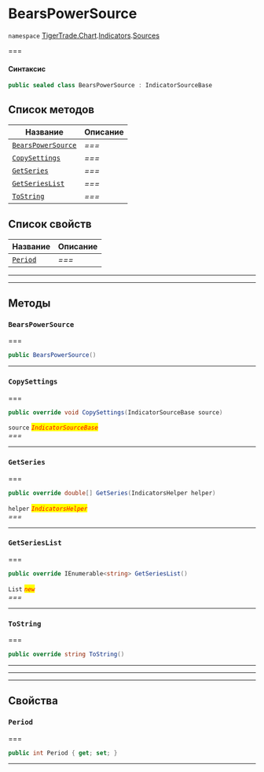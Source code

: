 # BearsPowerSource

`namespace` [TigerTrade.Chart](../../../../).[Indicators](../).[Sources](./)

\===

#### Синтаксис

```csharp
public sealed class BearsPowerSource : IndicatorSourceBase
```

## Список методов

| Название                                                             | Описание |
| -------------------------------------------------------------------- | -------- |
| [`BearsPowerSource`](bearspowersource.cs.md#method-bearspowersource) | _===_    |
| [`CopySettings`](bearspowersource.cs.md#method-copysettings)         | _===_    |
| [`GetSeries`](bearspowersource.cs.md#method-getseries)               | _===_    |
| [`GetSeriesList`](bearspowersource.cs.md#method-getserieslist)       | _===_    |
| [`ToString`](bearspowersource.cs.md#method-tostring)                 | _===_    |

## Список свойств

| Название                                           | Описание |
| -------------------------------------------------- | -------- |
| [`Period`](bearspowersource.cs.md#property-period) | _===_    |

***

***

## Методы

### `BearsPowerSource` <a href="#method-bearspowersource" id="method-bearspowersource"></a>

\===

```csharp
public BearsPowerSource()
```

***

### `CopySettings` <a href="#method-copysettings" id="method-copysettings"></a>

\===

```csharp
public override void CopySettings(IndicatorSourceBase source)
```

`source` _<mark style="color:red;">`IndicatorSourceBase`</mark>_\
_===_

***

### `GetSeries` <a href="#method-getseries" id="method-getseries"></a>

\===

```csharp
public override double[] GetSeries(IndicatorsHelper helper)
```

`helper` _<mark style="color:red;">`IndicatorsHelper`</mark>_\
_===_

***

### `GetSeriesList` <a href="#method-getserieslist" id="method-getserieslist"></a>

\===

```csharp
public override IEnumerable<string> GetSeriesList()
```

`List` _<mark style="color:red;">`new`</mark>_\
_===_

***

### `ToString` <a href="#method-tostring" id="method-tostring"></a>

\===

```csharp
public override string ToString()
```

***

***

***

## Свойства

### `Period` <a href="#property-period" id="property-period"></a>

\===

```csharp
public int Period { get; set; }
```

***
